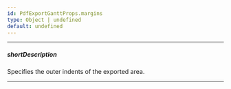 ```yaml
---
id: PdfExportGanttProps.margins
type: Object | undefined
default: undefined
---
```

---
##### shortDescription
Specifies the outer indents of the exported area.

---
